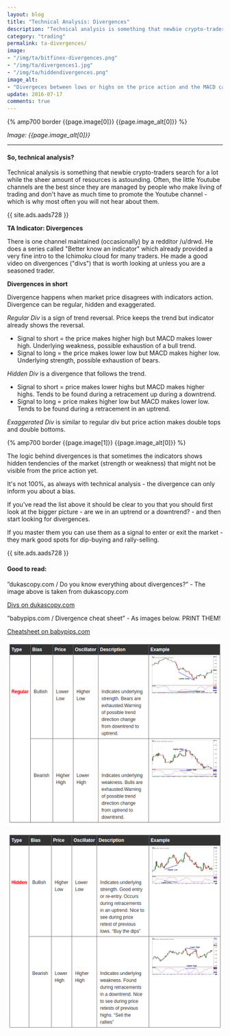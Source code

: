 ```yaml
---
layout: blog
title: "Technical Analysis: Divergences"
description: "Technical analysis is something that newbie crypto-traders search for a lot while the sheer amount of resources is astounding. Often, the little Youtube channels are the best since they are managed by people who make living of trading and don't have as much time to promote the Youtube channel - which is why most often you will not hear about them."
category: "trading"
permalink: ta-divergences/
image:
- "/img/ta/bitfinex-divergences.png"
- "/img/ta/divergences1.jpg"
- "/img/ta/hiddendivergences.png"
image_alt:
- "Divergeces between lows or highs on the price action and the MACD can provide valuable signals."
update: 2016-07-17
comments: true
---
```


{% amp700 border {{page.image[0]}} {{page.image_alt[0]}} %}

_Image: {{page.image_alt[0]}}_

________________________

#### So, technical analysis?

Technical analysis is something that newbie crypto-traders search for a lot while the sheer amount of resources is astounding. Often, the little Youtube channels are the best since they are managed by people who make living of trading and don't have as much time to promote the Youtube channel - which is why most often you will not hear about them.

{{ site.ads.aads728 }}


**TA Indicator: Divergences**

There is one channel maintained (occasionally) by a redditor /u/drwd. He does a series called "Better know an indicator" which already provided a very fine intro to the Ichimoku cloud for many traders. He made a good video on divergences ("divs") that is worth looking at unless you are a seasoned trader.


<div class=" clearfix adfix"><amp-iframe width="560px" height="315px"
  layout="responsive" sandbox="allow-scripts allow-same-origin allow-modals allow-popups allow-forms"
  src="https://www.youtube.com/embed/nGbqFV0koaQ"><amp-img layout="fill" src="/img/ads/ad-placeholder.jpg"
   placeholder></amp-img></amp-iframe></div><div class="clearfix"></div>

**Divergences in short**

Divergence happens when market price disagrees with indicators action. Divergence can be regular, hidden and exaggerated.

*Regular Div* is a sign of trend reversal. Price keeps the trend but indicator already shows the reversal.

* Signal to short = the price makes higher high but MACD makes lower high. Underlying weakness, possible exhaustion of a bull trend.
* Signal to long = the price makes lower low but MACD makes higher low. Underlying strength, possible exhaustion of bears.

*Hidden Div* is a divergence that follows the trend.

* Signal to short = price makes lower highs but MACD makes higher highs. Tends to be found during a retracement up during a downtrend.
* Signal to long = price makes higher low but MACD makes lower low. Tends to be found during a retracement in an uptrend.

*Exaggerated Div* is similar to regular div but price action makes double tops and double bottoms.

{% amp700 border {{page.image[1]}} {{page.image_alt[0]}} %}

The logic behind divergences is that sometimes the indicators shows hidden tendencies of the market (strength or weakness) that might not be visible from the price action yet.

It's not 100%, as always with technical analysis - the divergence can only inform you about a bias.

If you've read the list above it should be clear to you that you should first look at the bigger picture - are we in an uptrend or a downtrend? - and then start looking for divergences.

If you master them you can use them as a signal to enter or exit the market - they mark good spots for dip-buying and rally-selling.

{{ site.ads.aads728 }}

#### Good to read:

”dukascopy.com / Do you know everything about divergences?” - The image above is taken from dukascopy.com

<a href="https://www.dukascopy.com/fxcomm/fx-article-contest/?Do-You-Know-Everything-About=&action=read&id=890" class="button">Divs on dukascopy.com</a>

”babypips.com / Divergence cheat sheet” - As images below. PRINT THEM!

<a href="http://www.babypips.com/school/high-school/trading-divergences/divergence-cheat-sheet.html" class="button">Cheatsheet on babypips.com</a>


![](/img/ta/bp-1.png)

![](/img/ta/bp-2.png)
